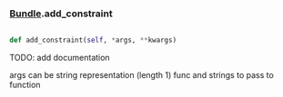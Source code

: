 ### [Bundle](Bundle.md).add_constraint

```py

def add_constraint(self, *args, **kwargs)

```



TODO: add documentation

args can be string representation (length 1)
func and strings to pass to function

